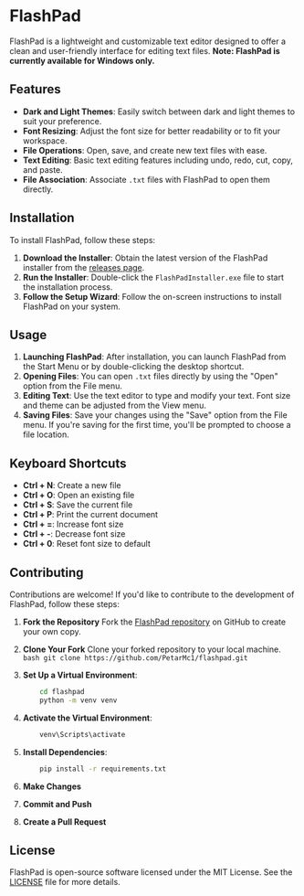 # FlashPad

FlashPad is a lightweight and customizable text editor designed to offer a clean and user-friendly interface for editing text files. **Note: FlashPad is currently available for Windows only.**

## Features

- **Dark and Light Themes**: Easily switch between dark and light themes to suit your preference.
- **Font Resizing**: Adjust the font size for better readability or to fit your workspace.
- **File Operations**: Open, save, and create new text files with ease.
- **Text Editing**: Basic text editing features including undo, redo, cut, copy, and paste.
- **File Association**: Associate `.txt` files with FlashPad to open them directly.

## Installation

To install FlashPad, follow these steps:

1. **Download the Installer**: Obtain the latest version of the FlashPad installer from the [releases page](https://github.com/PetarMc1/flashpad/releases).
2. **Run the Installer**: Double-click the `FlashPadInstaller.exe` file to start the installation process.
3. **Follow the Setup Wizard**: Follow the on-screen instructions to install FlashPad on your system.

## Usage

1. **Launching FlashPad**: After installation, you can launch FlashPad from the Start Menu or by double-clicking the desktop shortcut.
2. **Opening Files**: You can open `.txt` files directly <!--by dragging them into the FlashPad window or--> by using the "Open" option from the File menu.
3. **Editing Text**: Use the text editor to type and modify your text. Font size and theme can be adjusted from the View menu.
4. **Saving Files**: Save your changes using the "Save" option from the File menu. If you're saving for the first time, you'll be prompted to choose a file location.

## Keyboard Shortcuts

- **Ctrl + N**: Create a new file
- **Ctrl + O**: Open an existing file
- **Ctrl + S**: Save the current file
- **Ctrl + P**: Print the current document
- **Ctrl + =**: Increase font size
- **Ctrl + -**: Decrease font size
- **Ctrl + 0**: Reset font size to default

## Contributing

Contributions are welcome! If you'd like to contribute to the development of FlashPad, follow these steps:

1. **Fork the Repository**
    Fork the [FlashPad repository](https://github.com/PetarMc1/flashpad) on GitHub to create your own copy.

2. **Clone Your Fork**
    Clone your forked repository to your local machine.
        ```bash
            git clone https://github.com/PetarMc1/flashpad.git
        ```

3. **Set Up a Virtual Environment**:

    ```bash
        cd flashpad
        python -m venv venv
    ```

4. **Activate the Virtual Environment**:
    ```bash
        venv\Scripts\activate
    ```

5. **Install Dependencies**:
    ```bash    
        pip install -r requirements.txt
    ```

6. **Make Changes**

7. **Commit and Push**

8. **Create a Pull Request**

## License
FlashPad is open-source software licensed under the MIT License. See the [LICENSE](LICENSE) file for more details.
